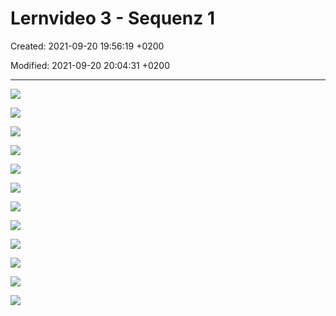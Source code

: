 # Lernvideo 3 - Sequenz 1

Created: 2021-09-20 19:56:19 +0200

Modified: 2021-09-20 20:04:31 +0200

---

![](../../../media/S1_02_PRMA_Projektmanagement-Grundlagen-Lernvideo-3---Sequenz-1-image1.png)



![](../../../media/S1_02_PRMA_Projektmanagement-Grundlagen-Lernvideo-3---Sequenz-1-image2.png)



![](../../../media/S1_02_PRMA_Projektmanagement-Grundlagen-Lernvideo-3---Sequenz-1-image3.png)



![](../../../media/S1_02_PRMA_Projektmanagement-Grundlagen-Lernvideo-3---Sequenz-1-image4.png)



![](../../../media/S1_02_PRMA_Projektmanagement-Grundlagen-Lernvideo-3---Sequenz-1-image5.png)



![](../../../media/S1_02_PRMA_Projektmanagement-Grundlagen-Lernvideo-3---Sequenz-1-image6.png)



![](../../../media/S1_02_PRMA_Projektmanagement-Grundlagen-Lernvideo-3---Sequenz-1-image7.png)



![](../../../media/S1_02_PRMA_Projektmanagement-Grundlagen-Lernvideo-3---Sequenz-1-image8.png)



![](../../../media/S1_02_PRMA_Projektmanagement-Grundlagen-Lernvideo-3---Sequenz-1-image9.png)



![](../../../media/S1_02_PRMA_Projektmanagement-Grundlagen-Lernvideo-3---Sequenz-1-image10.png)



![](../../../media/S1_02_PRMA_Projektmanagement-Grundlagen-Lernvideo-3---Sequenz-1-image11.png)



![](../../../media/S1_02_PRMA_Projektmanagement-Grundlagen-Lernvideo-3---Sequenz-1-image1.png)











